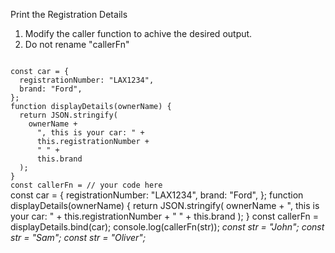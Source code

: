Print the Registration Details

1. Modify the caller function to achive the desired output.
2. Do not rename "callerFn"

<Editor lang="javascript" type="exercise" testMode="multipleInput">
<code>
const car = {
  registrationNumber: "LAX1234",
  brand: "Ford",
};
function displayDetails(ownerName) {
  return JSON.stringify(
    ownerName +
      ", this is your car: " +
      this.registrationNumber +
      " " +
      this.brand
  );
}
const callerFn = // your code here
</code>

<solution>
const car = {
  registrationNumber: "LAX1234",
  brand: "Ford",
};
function displayDetails(ownerName) {
  return JSON.stringify(
    ownerName +
      ", this is your car: " +
      this.registrationNumber +
      " " +
      this.brand
  );
}
const callerFn = displayDetails.bind(car);
</solution>

<testcases>
<caller>
console.log(callerFn(str));
</caller>
<testcase>
<i>
const str = "John";
</i>
</testcase>
<testcase>
<i>
const str = "Sam";
</i>
</testcase>
<testcase>
<i>
const str = "Oliver";
</i>
</testcase>
</testcases>
</Editor>